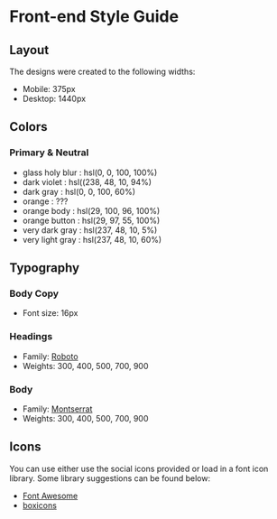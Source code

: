 # Front-end Style Guide

## Layout

The designs were created to the following widths:

- Mobile: 375px
- Desktop: 1440px

## Colors

### Primary & Neutral

- glass holy blur : hsl(0, 0, 100, 100%)
- dark violet : hsl((238, 48, 10, 94%)
- dark gray : hsl(0, 0, 100, 60%)
- orange : ???
- orange body : hsl(29, 100, 96, 100%)
- orange button : hsl(29, 97, 55, 100%)
- very dark gray : hsl(237, 48, 10, 5%)
- very light gray : hsl(237, 48, 10, 60%)

## Typography

### Body Copy

- Font size: 16px

### Headings

- Family: [Roboto](https://fonts.google.com/specimen/Roboto)
- Weights: 300, 400, 500, 700, 900

### Body

- Family: [Montserrat](https://fonts.google.com/specimen/Montserrat?query=mont)
- Weights: 300, 400, 500, 700, 900

## Icons

You can use either use the social icons provided or load in a font icon library. Some library suggestions can be found below:

- [Font Awesome](https://fonts.google.com/?query=mont)
- [boxicons](https://boxicons.com/)

